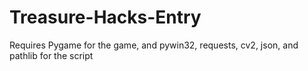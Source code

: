 # Treasure-Hacks-Entry

Requires Pygame for the game, and pywin32, requests, cv2, json, and pathlib for the script
